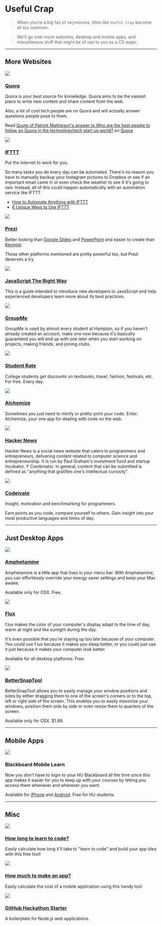 # Useful Crap

> When you're a big fan of oxymorons, titles like `Useful Crap` become all too common.

> We'll go over more websites, desktop and mobile apps, and miscellanous stuff that might be of use to you as a CS major.

---

## More Websites

![](http://sproutsocial.com/insights/wp-content/uploads/2014/03/Quora-and-Brands-Article-Main-Image.png)

### [Quora](http://quora.com)

Quora is your best source for knowledge. Quora aims to be the easiest place to write new content and share content from the web.

Also, a lot of cool tech people are on Quora and will actually answer questions people pose to them.

<span class="quora-content-embed" data-name="Who-are-the-best-people-to-follow-on-Quora-in-the-technology-tech-start-up-world/answer/Patrick-Mathieson/quote/2916359">Read <a data-width="541" data-height="824" class="quora-content-link" href="http://www.quora.com/Who-are-the-best-people-to-follow-on-Quora-in-the-technology-tech-start-up-world/answer/Patrick-Mathieson/quote/2916359" data-embed="zkrnwmj" data-type="quote" data-id="2916359" data-key="7526ab1f934b26a2cd79b0dfd0a46077">Quote of Patrick Mathieson's answer to Who are the best people to follow on Quora in the technology/tech start up world?</a> on <a href="http://www.quora.com">Quora</a><script type="text/javascript" src="http://www.quora.com/widgets/content"></script></span>

![](http://buffernet.com/wp-content/uploads/2014/12/IFTTT.png)

### [IFTTT](http://ifttt.com)

Put the internet to work for you.

So many tasks you do every day can be automated. There's no reason you have to manually backup your Instagram pictures to Dropbox or see if an important email came in or even check the weather to see if it's going to rain. Instead, all of this could happen automatically with an automation service like IFTTT.

- [How to Automate Anything with IFTTT](http://computers.tutsplus.com/tutorials/how-to-automate-anything-with-ifttt--cms-20537)
- [6 Unique Ways to Use IFTTT](http://computers.tutsplus.com/tutorials/put-ifttt-to-work-6-unique-ways-to-use-ifttt--cms-20945)

![](http://prezibook.com/wp-content/uploads/prezi_horizontal.png)

### [Prezi](http://prezi.com/)

Better looking than [Google Slides](http://slides.google.com) and [PowerPoint]() and easier to create than [Keynote]().

Those other platforms mentioned are pretty powerful too, but Prezi deserves a try.

![](https://camo.githubusercontent.com/aaff5164e88291cf2bc33cfbdc259ce4d34935f3/687474703a2f2f692e696d6775722e636f6d2f6a6145626438302e706e67)

### [JavaScript The Right Way](http://jstherightway.org/)

This is a guide intended to introduce new developers to JavaScript and help experienced developers learn more about its best practices.

![](https://groupme.com/images/logo.png)

### [GroupMe](https://groupme.com/)

GroupMe is used by almost every student at Hampton, so if you haven't already created an account, make one now because it's basically guaranteed you will end up with one later when you start working on projects, making friends, and joining clubs.

![](http://blairblogs.com/wp-content/uploads/2013/09/photo.jpg)

### [Student Rate](http://www.studentrate.com/)

College students get discounts on textbooks, travel, fashion, festivals, etc. For free. Every day.

![](https://ash.ms/content/images/2014/12/tile-1400.png)

### [Alchemize](https://alchemizeapp.com/)

Sometimes you just need to minify or pretty-print your code. Enter: Alchemize, your one app for dealing with code on the web.

![](https://d13yacurqjgara.cloudfront.net/users/3093/screenshots/797096/hn-logo-dribbble-shot_1x.png)

### [Hacker News](https://news.ycombinator.com/)

Hacker News is a social news website that caters to programmers and entrepreneurs, delivering content related to computer science and entrepreneurship. It is run by Paul Graham's investment fund and startup incubator, Y Combinator. In general, content that can be submitted is defined as "anything that gratifies one's intellectual curiosity".

![](https://huacm.files.wordpress.com/2015/03/codeivate.png)

### [Codeivate](http://www.codeivate.com/)

Insight, motivation and benchmarking for programmers.

Earn points as you code, compare yourself to others. Gain insight into your most productive languages and times of day.

---

## Just Desktop Apps

![](http://a1.mzstatic.com/us/r30/Purple3/v4/ac/0f/96/ac0f9661-5de7-c5c5-2ee7-d3f51ba44923/screen800x500.jpeg)

### [Amphetamine](http://lightheadsw.com/caffeine/)

Amphetamine is a little app that lives in your menu bar. With Amphetamine, you can effortlessly override your energy saver settings and keep your Mac awake.

Available only for OSX. Free.

![](http://blog.shoplet.com/wp-content/uploads/2014/07/flux-comparison.jpg)

### [Flux](https://justgetflux.com/)

f.lux makes the color of your computer's display adapt to the time of day, warm at night and like sunlight during the day.

It's even possible that you're staying up too late because of your computer. You could use f.lux because it makes you sleep better, or you could just use it just because it makes your computer look better.

Available for all desktop platforms. Free.

![](https://www.appfull.to/uploads/posts/2012-12/1355633494_mzl.bodvlkcq.800x500-75.jpg)

### [BetterSnapTool](https://itunes.apple.com/us/app/bettersnaptool/id417375580?mt=12)

BetterSnapTool allows you to easily manage your window positions and sizes by either dragging them to one of the screen's corners or to the top, left or right side of the screen. This enables you to easily maximize your windows, position them side by side or even resize them to quarters of the screen.

Available only for OSX. $1.99.

---

## Mobile Apps

![](http://www.ljmu.ac.uk/MKG_Global_Images/blackboard-devices.jpg)

### Blackboard Mobile Learn

Now you don't have to login to your HU Blackboard all the time since this app makes it easier for you to keep up with your courses by letting you access them whenever and wherever you want.

Available for [iPhone](https://itunes.apple.com/us/app/blackboard-mobile-learn/id376413870?mt=8) and [Android](https://play.google.com/store/apps/details?id=com.blackboard.android&hl=en). Free for HU students.

---

## Misc

![](https://huacm.files.wordpress.com/2015/03/howlongtomakeanapp.png)

### [How long to learn to code?](http://www.howlongtolearntocode.com/)

*Easily* calculate how long it'll take to "learn to code" and build your app idea with this free tool!

![](https://huacm.files.wordpress.com/2015/03/how-much-to-make-an-app.png)

### [How much to make an app?](http://howmuchtomakeanapp.com/estimator)

Easily calculate the cost of a mobile application using this handy tool

![](https://camo.githubusercontent.com/a6caff29efcb54c8be6243fa952397c1a0ad0478/68747470733a2f2f6c68342e676f6f676c6575736572636f6e74656e742e636f6d2f2d5056772d5a554d397656382f557557654835316f7330492f414141414141414144364d2f30496b673776694a6674512f77313238362d683536362d6e6f2f6861636b6174686f6e2d737461727465722d6c6f676f2e6a7067)

### [GitHub Hackathon Starter](https://github.com/sahat/hackathon-starter/blob/master/README.md#getting-started)

A boilerplate for Node.js web applications.
